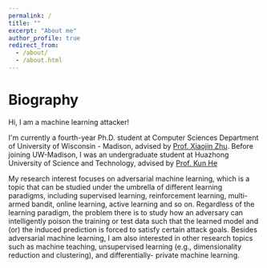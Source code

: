 ```yaml
---
permalink: /
title: ""
excerpt: "About me"
author_profile: true
redirect_from: 
  - /about/
  - /about.html
---
```


Biography
======
Hi, I am a machine learning attacker!

I'm currently a fourth-year Ph.D. student at Computer Sciences Department of University of Wisconsin - Madison, advised by [Prof. Xiaojin Zhu](http://pages.cs.wisc.edu/~jerryzhu/publications.html). Before joining UW-Madison, I was an undergraduate student at Huazhong University of Science and Technology, advised by [Prof. Kun He](https://scholar.google.com/citations?user=YTQnGJsAAAAJ&hl=en)

My research interest focuses on adversarial machine learning, which is a topic that can be studied under the umbrella of different learning paradigms, including supervised learning, reinforcement learning, multi-armed bandit, online learning, active learning and so on. Regardless of the learning paradigm, the problem there is to study how an adversary can intelligently poison the training or test data such that the learned model and (or) the induced prediction is forced to satisfy certain attack goals. Besides adversarial machine learning, I am also interested in other research topics such as machine teaching, unsupervised learning (e.g., dimensionality reduction and clustering), and differentially- private machine learning.
